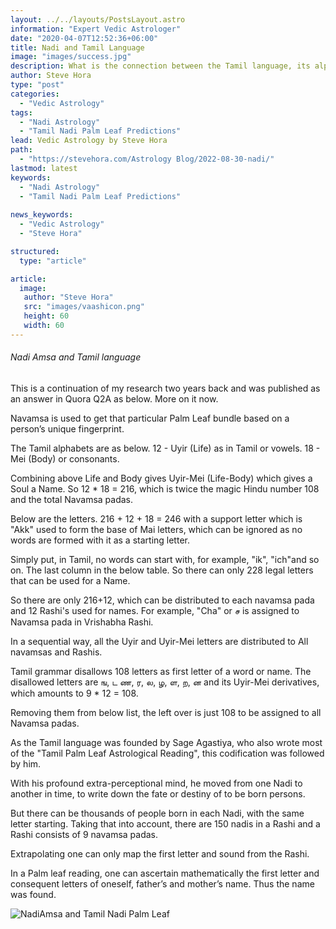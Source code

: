 ```yaml
---
layout: ../../layouts/PostsLayout.astro
information: "Expert Vedic Astrologer"
date: "2020-04-07T12:52:36+06:00"
title: Nadi and Tamil Language
image: "images/success.jpg"
description: What is the connection between the Tamil language, its alphabets, and Nadi astrology Palm Leaf Reading?
author: Steve Hora
type: "post"
categories: 
  - "Vedic Astrology"
tags:
  - "Nadi Astrology"
  - "Tamil Nadi Palm Leaf Predictions"
lead: Vedic Astrology by Steve Hora
path:
  - "https://stevehora.com/Astrology Blog/2022-08-30-nadi/"
lastmod: latest 
keywords:
  - "Nadi Astrology"
  - "Tamil Nadi Palm Leaf Predictions"
  
news_keywords:
  - "Vedic Astrology"
  - "Steve Hora"

structured:
  type: "article"

article:
  image:
   author: "Steve Hora"
   src: "images/vaashicon.png"
   height: 60
   width: 60
---
```


###### Nadi Amsa and Tamil language

This is a continuation of my research two years back and was published as an answer in Quora Q2A as below. More on it now.

Navamsa is used to get that particular Palm Leaf bundle based on a person’s unique fingerprint.

The Tamil alphabets are as below.
12 - Uyir (Life) as in Tamil or vowels.
18 - Mei (Body) or consonants.

Combining above Life and Body gives Uyir-Mei (Life-Body) which gives a Soul a Name.
So 12 * 18 = 216, which is twice the magic Hindu number 108 and the total Navamsa padas.

Below are the letters.
216 + 12 + 18 = 246 with a support letter which is "Akk" used to form the base of Mai letters, which can be ignored as no words are formed with it as a starting letter.

Simply put, in Tamil, no words can start with, for example, "ik", "ich"and so on. The last column in the below table.
So there can only 228 legal letters that can be used for a Name.

So there are only 216+12, which can be distributed to each navamsa pada and 12 Rashi's used for names.
For example, "Cha" or ச is assigned to Navamsa pada in Vrishabha Rashi.

In a sequential way, all the Uyir and Uyir-Mei letters are distributed to All navamsas and Rashis.

Tamil grammar disallows 108 letters as first letter of a word or name. The disallowed letters are ங, ட ண, ர, ல, ழ, ள, ற, ன and its Uyir-Mei derivatives, which amounts to 9 * 12 = 108.

Removing them from below list, the left over is just 108 to be assigned to all Navamsa padas.

As the Tamil language was founded by Sage Agastiya, who also wrote most of the "Tamil Palm Leaf Astrological Reading", this codification was followed by him.

With his profound extra-perceptional mind, he moved from one Nadi to another in time, to write down the fate or destiny of to be born persons.

But there can be thousands of people born in each Nadi, with the same letter starting. Taking that into account, there are 150 nadis in a Rashi and a Rashi consists of 9 navamsa padas.

Extrapolating one can only map the first letter and sound from the Rashi.

In a Palm leaf reading, one can ascertain mathematically the first letter and consequent letters of oneself, father’s and mother’s name. Thus the name was found.

![NadiAmsa and Tamil Nadi Palm Leaf](/images/articles/nadi.jpg "Nadi and Tamil Horoscope Reading")
